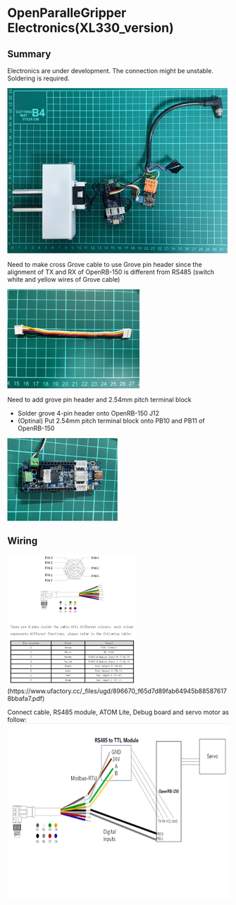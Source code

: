 # OpenParalleGripper Electronics(XL330_version)

## Summary
Electronics are under development. The connection might be unstable. Soldering is required.

<img src="./wiring_summary.jpg" width="500">


Need to make cross Grove cable to use Grove pin header since the alignment of TX and RX of OpenRB-150 is different from RS485 (switch white and yellow wires of Grove cable)

<img src="./grove_cross_cable.jpg" width="300">

Need to add grove pin header and 2.54mm pitch terminal block
- Solder grove 4-pin header onto OpenRB-150 J12
- (Optinal) Put 2.54mm pitch terminal block onto PB10 and PB11 of OpenRB-150
<img src="./OpenRB-150withGrovePinHeader.jpg" width="250">

## Wiring
<img src="./LITE6_cable_detail.jpg" height="300">
(https://www.ufactory.cc/_files/ugd/896670_f65d7d89fab64945b885876178bbafa7.pdf)



Connect cable, RS485 module, ATOM Lite, Debug board and servo motor as follow:
<img src="./wiring_diagram.png" height="400">

